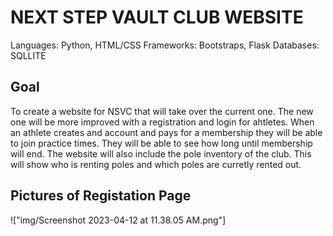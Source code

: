 # NEXT STEP VAULT CLUB WEBSITE

Languages: Python, HTML/CSS
Frameworks: Bootstraps, Flask
Databases: SQLLITE

## Goal

To create a website for NSVC that will take over the current one. The new one will be more improved with a registration and login for ahtletes. When an athlete creates and account and pays for a membership they will be able to join practice times. They will be able to see how long until membership will end. The website will also include the pole inventory of the club. This will show who is renting poles and which poles are curretly rented out. 


## Pictures of Registation Page

!["img/Screenshot 2023-04-12 at 11.38.05 AM.png"]

